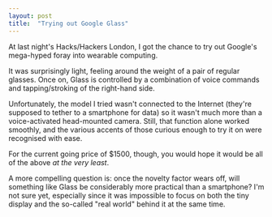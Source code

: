 ```yaml
---
layout: post
title:  "Trying out Google Glass"
---
```


At last night's Hacks/Hackers London, I got the chance to try out Google's mega-hyped foray into wearable computing.

It was surprisingly light, feeling around the weight of a pair of regular glasses. Once on, Glass is controlled by a combination of voice commands and tapping/stroking of the right-hand side.

Unfortunately, the model I tried wasn't connected to the  Internet (they're supposed to tether to a smartphone for data) so it wasn't much more than a voice-activated head-mounted camera. Still, that function alone worked smoothly, and the various accents of those curious enough to try it on were recognised with ease.

For the current going price of $1500, though, you would hope it would be all of the above *at the very least*.

A more compelling question is: once the novelty factor wears off, will something like Glass be considerably more practical than a smartphone? I'm not sure yet, especially since it was impossible to focus on both the tiny display and the so-called "real world" behind it at the same time.
